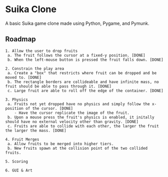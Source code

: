 # Suika Clone

A basic Suika game clone made using Python, Pygame, and Pymunk.

## Roadmap

    1. Allow the user to drop fruits
     a. The fruit follows the cursor at a fixed-y position. [DONE]
     b. When the left-mouse button is pressed the fruit falls down. [DONE]
    
    2. Constrain the play area
     a. Create a "box" that restricts where fruit can be dropped and be moved to. [DONE]
     b. The rectangle borders are collideable and have infinite mass, no fruit should be able to pass through it. [DONE]
     c. Large fruit are able to roll off the edge of the container. [DONE]
    
    3. Physics
     a. Fruits not yet dropped have no physics and simply follow the x-position of the cursor. [DONE]
        - Have the cursor replicate the image of the fruit.
     b. Upon a mouse press the fruit's physics is enabled, it initally should have no external velocity other than gravity. [DONE]
     c. Fruits are able to collide with each other, the larger the fruit the larger the mass. [DONE]

    4. Fruit Merges
     a. Allow fruits to be merged into higher tiers.
     b. New fruits spawn at the collision point of the two collided fruits.
    
    5. Scoring

    6. GUI & Art